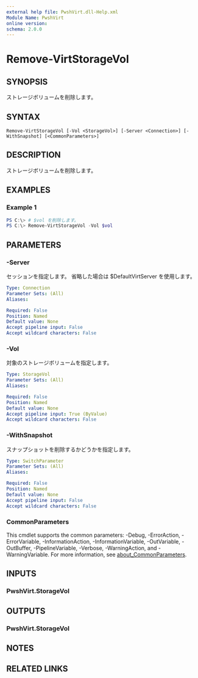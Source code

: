 ```yaml
---
external help file: PwshVirt.dll-Help.xml
Module Name: PwshVirt
online version:
schema: 2.0.0
---
```


# Remove-VirtStorageVol

## SYNOPSIS
ストレージボリュームを削除します。

## SYNTAX

```
Remove-VirtStorageVol [-Vol <StorageVol>] [-Server <Connection>] [-WithSnapshot] [<CommonParameters>]
```

## DESCRIPTION
ストレージボリュームを削除します。

## EXAMPLES

### Example 1
```powershell
PS C:\> # $vol を削除します。
PS C:\> Remove-VirtStorageVol -Vol $vol
```

## PARAMETERS

### -Server
セッションを指定します。
省略した場合は $DefaultVirtServer を使用します。

```yaml
Type: Connection
Parameter Sets: (All)
Aliases:

Required: False
Position: Named
Default value: None
Accept pipeline input: False
Accept wildcard characters: False
```

### -Vol
対象のストレージボリュームを指定します。

```yaml
Type: StorageVol
Parameter Sets: (All)
Aliases:

Required: False
Position: Named
Default value: None
Accept pipeline input: True (ByValue)
Accept wildcard characters: False
```

### -WithSnapshot
スナップショットを削除するかどうかを指定します。

```yaml
Type: SwitchParameter
Parameter Sets: (All)
Aliases:

Required: False
Position: Named
Default value: None
Accept pipeline input: False
Accept wildcard characters: False
```

### CommonParameters
This cmdlet supports the common parameters: -Debug, -ErrorAction, -ErrorVariable, -InformationAction, -InformationVariable, -OutVariable, -OutBuffer, -PipelineVariable, -Verbose, -WarningAction, and -WarningVariable. For more information, see [about_CommonParameters](http://go.microsoft.com/fwlink/?LinkID=113216).

## INPUTS

### PwshVirt.StorageVol

## OUTPUTS

### PwshVirt.StorageVol

## NOTES

## RELATED LINKS
